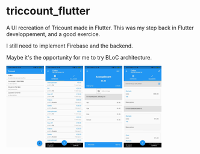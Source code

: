 # triccount_flutter

A UI recreation of Tricount made in Flutter.
This was my step back in Flutter developpement, and a good exercice.

I still need to implement Firebase and the backend.

Maybe it's the opportunity for me to try BLoC architecture.


<p float="left">
  <img src="assets/thumbnail_Screenshot_2021-02-17-09-39-25-549_com.example.triccount_flutter.jpg" width="100" />
  <img src="assets/thumbnail_Screenshot_2021-02-17-09-39-29-269_com.example.triccount_flutter.jpg" width="100" /> 
   <img src="assets/thumbnail_Screenshot_2021-02-17-09-39-46-627_com.example.triccount_flutter.jpg" width="100" />
   <img src="assets/thumbnail_Screenshot_2021-02-17-09-39-38-172_com.example.triccount_flutter.jpg" width="100" />
</p>
